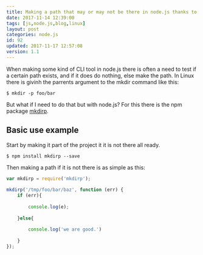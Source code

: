 ```yaml
---
title: Making a path that may or may not be there in node.js thanks to mkdirp
date: 2017-11-14 12:39:00
tags: [js,node.js,blog,linux]
layout: post
categories: node.js
id: 92
updated: 2017-11-17 12:57:08
version: 1.1
---
```


When making some kind of CLI tool in node.js there is often a need to test if a certain path exists, and if it does do nothing, else make the path. In Linux there is givinh the parrents argument to the mkdir command like this:

```
$ mkdir -p foo/bar
```

But what if I need to do that but with node.js? For this there is the npm package [mkdirp](https://www.npmjs.com/package/mkdirp).

<!-- more -->

## Basic use example

Start by making it part of the project it it is not there all ready.

```
$ npm install mkdirp --save
```

Then making a path if it is not there is as simple as this:

```js
var mkdirp = require('mkdirp');
    
mkdirp('/tmp/foo/bar/baz', function (err) {
    if (err){
 
        console.log(e);
 
    }else{
 
        console.log('we are good.')
 
    }
});
```